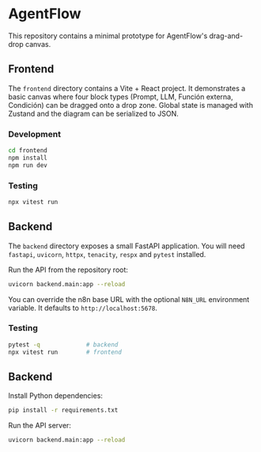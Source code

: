 # AgentFlow

This repository contains a minimal prototype for AgentFlow's drag-and-drop canvas.

## Frontend

The `frontend` directory contains a Vite + React project. It demonstrates a basic canvas where four block types (Prompt, LLM, Función externa, Condición) can be dragged onto a drop zone. Global state is managed with Zustand and the diagram can be serialized to JSON.

### Development

```bash
cd frontend
npm install
npm run dev
```

### Testing

```bash
npx vitest run
```

## Backend

The `backend` directory exposes a small FastAPI application. You will need
`fastapi`, `uvicorn`, `httpx`, `tenacity`, `respx` and `pytest` installed.

Run the API from the repository root:

```bash
uvicorn backend.main:app --reload
```

You can override the n8n base URL with the optional `N8N_URL` environment
variable. It defaults to `http://localhost:5678`.

### Testing

```bash
pytest -q             # backend
npx vitest run        # frontend
```

## Backend

Install Python dependencies:

```bash
pip install -r requirements.txt
```

Run the API server:

```bash
uvicorn backend.main:app --reload
```
